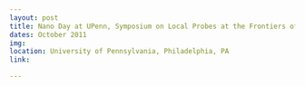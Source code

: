```yaml
---
layout: post
title: Nano Day at UPenn, Symposium on Local Probes at the Frontiers of Energy Systems and Biotechnology
dates: October 2011
img: 
location: University of Pennsylvania, Philadelphia, PA
link: 

---
```

